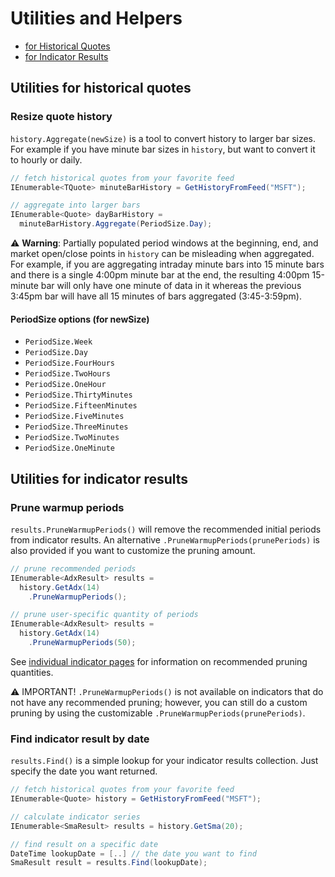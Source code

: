 # Utilities and Helpers

- [for Historical Quotes](#utilities-for-historical-quotes)
- [for Indicator Results](#utilities-for-indicator-results)

## Utilities for historical quotes

### Resize quote history

`history.Aggregate(newSize)` is a tool to convert history to larger bar sizes.  For example if you have minute bar sizes in `history`, but want to convert it to hourly or daily.

```csharp
// fetch historical quotes from your favorite feed
IEnumerable<TQuote> minuteBarHistory = GetHistoryFromFeed("MSFT");

// aggregate into larger bars
IEnumerable<Quote> dayBarHistory = 
  minuteBarHistory.Aggregate(PeriodSize.Day);
```

:warning: **Warning**: Partially populated period windows at the beginning, end, and market open/close points in `history` can be misleading when aggregated.  For example, if you are aggregating intraday minute bars into 15 minute bars and there is a single 4:00pm minute bar at the end, the resulting 4:00pm 15-minute bar will only have one minute of data in it whereas the previous 3:45pm bar will have all 15 minutes of bars aggregated (3:45-3:59pm).

#### PeriodSize options (for newSize)

- `PeriodSize.Week`
- `PeriodSize.Day`
- `PeriodSize.FourHours`
- `PeriodSize.TwoHours`
- `PeriodSize.OneHour`
- `PeriodSize.ThirtyMinutes`
- `PeriodSize.FifteenMinutes`
- `PeriodSize.FiveMinutes`
- `PeriodSize.ThreeMinutes`
- `PeriodSize.TwoMinutes`
- `PeriodSize.OneMinute`

## Utilities for indicator results

### Prune warmup periods

`results.PruneWarmupPeriods()` will remove the recommended initial periods from indicator results.
An alternative `.PruneWarmupPeriods(prunePeriods)` is also provided if you want to customize the pruning amount.

```csharp
// prune recommended periods
IEnumerable<AdxResult> results = 
  history.GetAdx(14)
    .PruneWarmupPeriods();

// prune user-specific quantity of periods
IEnumerable<AdxResult> results = 
  history.GetAdx(14)
    .PruneWarmupPeriods(50);
```

See [individual indicator pages](INDICATORS.md) for information on recommended pruning quantities.

:warning: IMPORTANT! `.PruneWarmupPeriods()` is not available on indicators that do not have any recommended pruning; however, you can still do a custom pruning by using the customizable `.PruneWarmupPeriods(prunePeriods)`.

### Find indicator result by date

`results.Find()` is a simple lookup for your indicator results collection.  Just specify the date you want returned.

```csharp
// fetch historical quotes from your favorite feed
IEnumerable<Quote> history = GetHistoryFromFeed("MSFT");

// calculate indicator series
IEnumerable<SmaResult> results = history.GetSma(20);

// find result on a specific date
DateTime lookupDate = [..] // the date you want to find
SmaResult result = results.Find(lookupDate);
```

